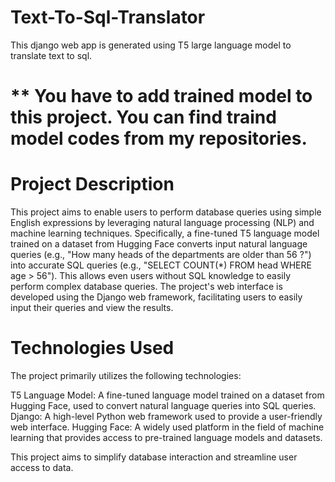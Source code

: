 # Text-To-Sql-Translator
 This django web app is generated using T5 large language model to translate text to sql.
 # ** You have to add trained model to this project. You can find traind model codes from my repositories.

# Project Description
This project aims to enable users to perform database queries using simple English expressions by leveraging natural language processing (NLP) and machine learning techniques. Specifically, a fine-tuned T5 language model trained on a dataset from Hugging Face converts input natural language queries (e.g., "How many heads of the departments are older than 56 ?") into accurate SQL queries (e.g., "SELECT COUNT(*) FROM head WHERE age > 56"). This allows even users without SQL knowledge to easily perform complex database queries. The project's web interface is developed using the Django web framework, facilitating users to easily input their queries and view the results.

# Technologies Used
The project primarily utilizes the following technologies:

T5 Language Model: A fine-tuned language model trained on a dataset from Hugging Face, used to convert natural language queries into SQL queries.
Django: A high-level Python web framework used to provide a user-friendly web interface.
Hugging Face: A widely used platform in the field of machine learning that provides access to pre-trained language models and datasets.

This project aims to simplify database interaction and streamline user access to data.

